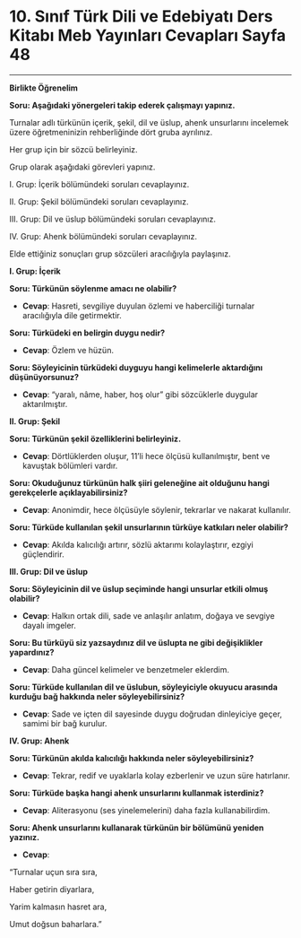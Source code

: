 # 10. Sınıf Türk Dili ve Edebiyatı Ders Kitabı Meb Yayınları Cevapları Sayfa 48

---

**Birlikte Öğrenelim**

**Soru: Aşağıdaki yönergeleri takip ederek çalışmayı yapınız.**

Turnalar adlı türkünün içerik, şekil, dil ve üslup, ahenk unsurlarını incelemek üzere öğretmeninizin rehberliğinde dört gruba ayrılınız.

 Her grup için bir sözcü belirleyiniz.

 Grup olarak aşağıdaki görevleri yapınız.

 I. Grup: İçerik bölümündeki soruları cevaplayınız.

 II. Grup: Şekil bölümündeki soruları cevaplayınız.

 III. Grup: Dil ve üslup bölümündeki soruları cevaplayınız.

 IV. Grup: Ahenk bölümündeki soruları cevaplayınız.

 Elde ettiğiniz sonuçları grup sözcüleri aracılığıyla paylaşınız.

**I. Grup: İçerik**

**Soru: Türkünün söylenme amacı ne olabilir?**

-   **Cevap**: Hasreti, sevgiliye duyulan özlemi ve haberciliği turnalar aracılığıyla dile getirmektir.

**Soru: Türküdeki en belirgin duygu nedir?**

-   **Cevap**: Özlem ve hüzün.

**Soru: Söyleyicinin türküdeki duyguyu hangi kelimelerle aktardığını düşünüyorsunuz?**

-   **Cevap**: “yaralı, nâme, haber, hoş olur” gibi sözcüklerle duygular aktarılmıştır.

**II. Grup: Şekil**

**Soru: Türkünün şekil özelliklerini belirleyiniz.**

-   **Cevap**: Dörtlüklerden oluşur, 11’li hece ölçüsü kullanılmıştır, bent ve kavuştak bölümleri vardır.

**Soru: Okuduğunuz türkünün halk şiiri geleneğine ait olduğunu hangi gerekçelerle açıklayabilirsiniz?**

-   **Cevap**: Anonimdir, hece ölçüsüyle söylenir, tekrarlar ve nakarat kullanılır.

**Soru: Türküde kullanılan şekil unsurlarının türküye katkıları neler olabilir?**

-   **Cevap**: Akılda kalıcılığı artırır, sözlü aktarımı kolaylaştırır, ezgiyi güçlendirir.

**III. Grup: Dil ve üslup**

**Soru: Söyleyicinin dil ve üslup seçiminde hangi unsurlar etkili olmuş olabilir?**

-   **Cevap**: Halkın ortak dili, sade ve anlaşılır anlatım, doğaya ve sevgiye dayalı imgeler.

**Soru: Bu türküyü siz yazsaydınız dil ve üslupta ne gibi değişiklikler yapardınız?**

-   **Cevap**: Daha güncel kelimeler ve benzetmeler eklerdim.

**Soru: Türküde kullanılan dil ve üslubun, söyleyiciyle okuyucu arasında kurduğu bağ hakkında neler söyleyebilirsiniz?**

-   **Cevap**: Sade ve içten dil sayesinde duygu doğrudan dinleyiciye geçer, samimi bir bağ kurulur.

**IV. Grup: Ahenk**

**Soru: Türkünün akılda kalıcılığı hakkında neler söyleyebilirsiniz?**

-   **Cevap**: Tekrar, redif ve uyaklarla kolay ezberlenir ve uzun süre hatırlanır.

**Soru: Türküde başka hangi ahenk unsurlarını kullanmak isterdiniz?**

-   **Cevap**: Aliterasyonu (ses yinelemelerini) daha fazla kullanabilirdim.

**Soru: Ahenk unsurlarını kullanarak türkünün bir bölümünü yeniden yazınız.**

-   **Cevap**:

“Turnalar uçun sıra sıra,

Haber getirin diyarlara,

Yarim kalmasın hasret ara,

Umut doğsun baharlara.”